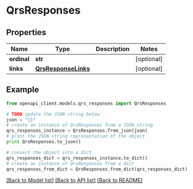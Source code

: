 # QrsResponses


## Properties
Name | Type | Description | Notes
------------ | ------------- | ------------- | -------------
**ordinal** | **str** |  | [optional] 
**links** | [**QrsResponseLinks**](QrsResponseLinks.md) |  | [optional] 

## Example

```python
from openapi_client.models.qrs_responses import QrsResponses

# TODO update the JSON string below
json = "{}"
# create an instance of QrsResponses from a JSON string
qrs_responses_instance = QrsResponses.from_json(json)
# print the JSON string representation of the object
print QrsResponses.to_json()

# convert the object into a dict
qrs_responses_dict = qrs_responses_instance.to_dict()
# create an instance of QrsResponses from a dict
qrs_responses_from_dict = QrsResponses.from_dict(qrs_responses_dict)
```
[[Back to Model list]](../README.md#documentation-for-models) [[Back to API list]](../README.md#documentation-for-api-endpoints) [[Back to README]](../README.md)


